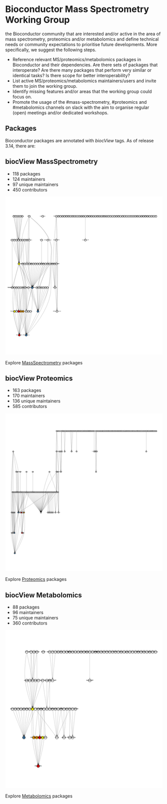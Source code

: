 # Bioconductor Mass Spectrometry Working Group


the Bioconductor community that are interested and/or active in the
area of mass spectrometry, proteomics and/or metabolomics and define
technical needs or community expectations to prioritise future
developments. More specifically, we suggest the following steps.

- Reference relevant MS/proteomics/metabolomics packages in
  Bioconductor and their dependencies. Are there sets of packages that
  interoperate? Are there many packages that perform very similar or
  identical tasks? Is there scope for better interoperability?
- List active MS/proteomics/metabolomics maintainers/users and invite
  them to join the working group.
- Identify missing features and/or areas that the working group could
  focus on.
- Promote the usage of the #mass-spectrometry, #proteomics and
  #metabolomics channels on slack with the aim to organise regular
  (open) meetings and/or dedicated workshops.






## Packages

Bioconductor packages are annotated with *biocView* tags. As of
release 3.14, there are:

## biocView  MassSpectrometry 
-  118  packages 
-  124  maintainers 
-  97  unique maintainers 
-  450  contributors 

![plot of chunk unnamed-chunk-1](./figs/ms_deps.svg)

Explore [MassSpectrometry](https://bioconductor.org/packages/release/BiocViews.html#___MassSpectrometry) packages


## biocView  Proteomics 
-  163  packages 
-  170  maintainers 
-  136  unique maintainers 
-  585  contributors 

![plot of chunk unnamed-chunk-2](./figs/prot_deps.svg)

Explore [Proteomics](https://bioconductor.org/packages/release/BiocViews.html#___Proteomics) packages

## biocView  Metabolomics 
-  88  packages 
-  96  maintainers 
-  75  unique maintainers 
-  360  contributors 

![plot of chunk unnamed-chunk-3](./figs/metabo_deps.svg)


Explore [Metabolomics](https://bioconductor.org/packages/release/BiocViews.html#___Metabolomics) packages
